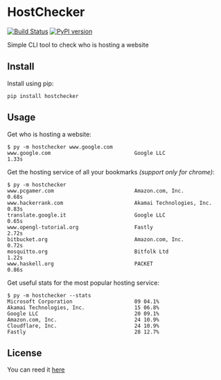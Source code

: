 # HostChecker

[![Build Status](https://dev.azure.com/simonecorazza/Host-Checker/_apis/build/status/SimoneCorazza.HostChecker?branchName=master)](https://dev.azure.com/simonecorazza/Host-Checker/_build/latest?definitionId=3&branchName=master) [![PyPI version](https://badge.fury.io/py/host-checker.svg)](https://badge.fury.io/py/host-checker)

Simple CLI tool to check who is hosting a website

## Install

Install using pip:

`pip install hostchecker`

## Usage

Get who is hosting a website:

```console
$ py -m hostchecker www.google.com
www.google.com                           Google LLC                               1.33s
```

Get the hosting service of all your bookmarks *(support only for chrome)*:

```console
$ py -m hostchecker
www.pcgamer.com                          Amazon.com, Inc.                         0.68s
www.hackerrank.com                       Akamai Technologies, Inc.                0.83s
translate.google.it                      Google LLC                               0.65s
www.opengl-tutorial.org                  Fastly                                   2.72s
bitbucket.org                            Amazon.com, Inc.                         0.72s
mosquitto.org                            Bitfolk Ltd                              1.22s
www.haskell.org                          PACKET                                   0.86s
```

Get useful stats for the most popular hosting service:

```console
$ py -m hostchecker --stats
Microsoft Corporation                    09 04.1%
Akamai Technologies, Inc.                15 06.8%
Google LLC                               20 09.1%
Amazon.com, Inc.                         24 10.9%
Cloudflare, Inc.                         24 10.9%
Fastly                                   28 12.7%
```

## License

You can reed it [here](./LICENSE)
